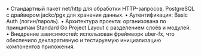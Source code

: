 •	Cтандартный пакет net/http для обработки HTTP-запросов, PostgreSQL с драйвером jackc/pgx для хранения данных.
•	Аутентификация: Basic Auth (логин/пароль).
•	Архитектура проекта: организована по принципам Standard Go Project Layout с разделением слоёв и модулей.
•	Внедрение зависимостей: использован фреймворк uber-fx, что обеспечило декларативную и тестируемую инициализацию компонентов приложения.
